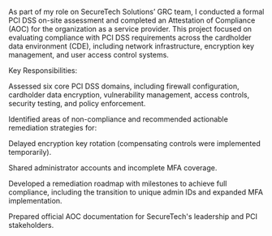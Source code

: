 As part of my role on SecureTech Solutions’ GRC team, I conducted a formal PCI DSS on-site assessment and completed an Attestation of Compliance (AOC) for the organization as a service provider. This project focused on evaluating compliance with PCI DSS requirements across the cardholder data environment (CDE), including network infrastructure, encryption key management, and user access control systems.

Key Responsibilities:

Assessed six core PCI DSS domains, including firewall configuration, cardholder data encryption, vulnerability management, access controls, security testing, and policy enforcement.




Identified areas of non-compliance and recommended actionable remediation strategies for:

Delayed encryption key rotation (compensating controls were implemented temporarily).

Shared administrator accounts and incomplete MFA coverage.





Developed a remediation roadmap with milestones to achieve full compliance, including the transition to unique admin IDs and expanded MFA implementation.





Prepared official AOC documentation for SecureTech's leadership and PCI stakeholders.
